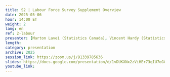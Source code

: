 ```yaml
---
title: S2 | Labour Force Survey Supplement Overview
date: 2025-05-06
hour: 14:00 ET
weight: 2
lang: en
ref: 2-labour
presenter: [Marton Lavei (Statistics Canada), Vincent Hardy (Statistics Canada)]
length:
category: presentation
archive: 2025
session_link: https://zoom.us/j/91339785636
slides: https://docs.google.com/presentation/d/1vDUKXNx2zViHEr73qIU7oGC_XkgoCk6p/edit?usp=sharing&ouid=109853946981534204449&rtpof=true&sd=true
youtube_link:
---
```

